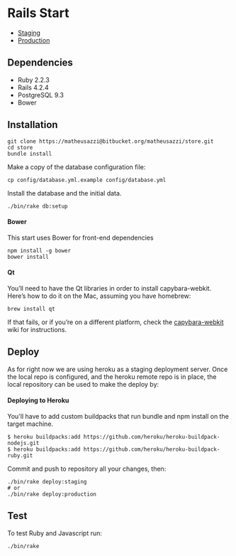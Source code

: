 # Rails Start

- [Staging](http://app.herokuapp.com/)
- [Production](http://app.herokuapp.com/)

## Dependencies

 * Ruby 2.2.3
 * Rails 4.2.4
 * PostgreSQL 9.3
 * Bower

## Installation

```
git clone https://matheusazzi@bitbucket.org/matheusazzi/store.git
cd store
bundle install
```

Make a copy of the database configuration file:

```
cp config/database.yml.example config/database.yml
```

Install the database and the initial data.

```
./bin/rake db:setup
```

#### Bower

This start uses Bower for front-end dependencies

```
npm install -g bower
bower install
```

#### Qt

You’ll need to have the Qt libraries in order to install capybara-webkit. Here’s how to do it on the Mac, assuming you have homebrew:

```
brew install qt
```

If that fails, or if you’re on a different platform, check the [capybara-webkit](https://github.com/thoughtbot/capybara-webkit/wiki/Installing-Qt-and-compiling-capybara-webkit) wiki for instructions.

## Deploy

As for right now we are using heroku as a staging deployment server.
Once the local repo is configured, and the heroku remote repo is in place,
the local repository can be used to make the deploy by:

#### Deploying to Heroku

You'll have to add custom buildpacks that run bundle and npm install on the target machine.

```
$ heroku buildpacks:add https://github.com/heroku/heroku-buildpack-nodejs.git
$ heroku buildpacks:add https://github.com/heroku/heroku-buildpack-ruby.git
```

Commit and push to repository all your changes, then:

```
./bin/rake deploy:staging
# or
./bin/rake deploy:production
```

## Test

To test Ruby and Javascript run:

```
./bin/rake
```
